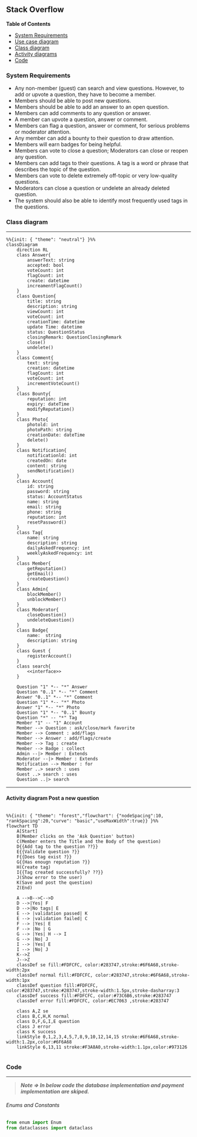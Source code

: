 
## Stack Overflow


**Table of Contents**

- [System Requirements](#system-requirements)
- [Use case diagram](#use-case-diagram)
- [Class diagram](#class-diagram)
- [Activity diagrams](#activity-diagrams)
- [Code](#code)

### System Requirements
- Any non-member (guest) can search and view questions. However, to add or upvote a question, they have to become a member.
- Members should be able to post new questions.
- Members should be able to add an answer to an open question.
- Members can add comments to any question or answer.
- A member can upvote a question, answer or comment.
- Members can flag a question, answer or comment, for serious problems or moderator attention.
- Any member can add a bounty to their question to draw attention.
- Members will earn badges for being helpful.
- Members can vote to close a question; Moderators can close or reopen any question.
- Members can add tags to their questions. A tag is a word or phrase that describes the topic of the question.
- Members can vote to delete extremely off-topic or very low-quality questions.
- Moderators can close a question or undelete an already deleted question.
- The system should also be able to identify most frequently used tags in the questions.

### Class diagram
------------
```mermaid
%%{init: { "theme": "neutral"} }%%
classDiagram
    direction RL
    class Answer{
        answerText: string
        accepted: bool
        voteCount: int
        flagCount: int
        create: datetime
        increamentFlagCount()
    }
    class Question{
        title: string
        description: string
        viewCount: int
        voteCount: int
        creationTime: datetime
        update Time: datetime
        status: QuestionStatus
        closingRemark: QuestionClosingRemark
        close()
        undelete()
    }
    class Comment{
        text: string
        creation: datetime
        flagCount: int
        voteCount: int
        incrementVoteCount()
    }
    class Bounty{
        reputation: int
        expiry: dateTime
        modifyReputation()
    }
    class Photo{
        photold: int
        photoPath: string
        creationDate: dateTime
        delete()
    }
    class Notification{
        notificationld: int
        createdOn: date
        content: string
        sendNotification()
    }
    class Account{
        id: string
        password: string
        status: AccountStatus
        name: string
        email: string
        phone: string
        reputation: int
        resetPassword()
    }
    class Tag{
        name: string
        description: string
        dailyAskedFrequency: int
        weeklyAskedFrequency: int
    }
    class Member{
        getReputation()
        getEmail()
        createQuestion()
    }
    class Admin{
        blockMember()
        unblockMember()
    }
    class Moderator{
        closeQuestion()
        undeleteQuestion()
    }
    class Badge{
        name:  string
        description: string
    }
    class Guest {
        registerAccount()
    }
    class search{
        <<interface>>
    }

    Question "1" *-- "*" Answer
    Question "0..1" *-- "*" Comment
    Answer "0..1" *-- "*" Comment
    Question "1" *-- "*" Photo
    Answer "1" *-- "*" Photo
    Question "1" *-- "0..1" Bounty
    Question "*" -- "*" Tag
    Member "1" -- "1" Account
    Member --> Question : ask/close/mark favorite
    Member --> Comment : add/flags
    Member --> Answer : add/flags/create
    Member --> Tag : create
    Member --> Badge : collect
    Admin --|> Member : Extends
    Moderator --|> Member : Extends
    Notification --> Member : for
    Member ..> search : uses
    Guest ..> search : uses
    Question ..|> search 

```

------------
#### Activity diagram Post a new question

```mermaid

%%{init: { "theme": "forest","flowchart": {"nodeSpacing":10, "rankSpacing":20,"curve": "basic","useMaxWidth":true}} }%%
flowchart TD
    A[Start]
    B(Member clicks on the 'Ask Question' button)
    C(Member enters the Title and the Body of the question) 
    D{{Add tag to the question ??}}
    E{{Validate question ?}}
    F{{Does tag exist ?}} 
    G{{Has enougn reputation ?}}
    H(Create tag)
    I{{Tag created successfully? ??}}
    J(Show error to the user)
    K(Save and post the question)
    Z(End)

    A -->B-->C-->D 
    D -->|Yes| F
    D -->|No tags| E
    E --> |validation passed| K
    E --> |validation failed| C
    F --> |Yes| E
    F --> |No | G
    G --> |Yes| H --> I
    G --> |No| J
    I --> |Yes| E
    I --> |No| J
    K-->Z
    J-->Z    
    classDef se fill:#FDFCFC, color:#283747,stroke:#6F6A68,stroke-width:2px
    classDef normal fill:#FDFCFC, color:#283747,stroke:#6F6A68,stroke-width:1px
    classDef question fill:#FDFCFC, color:#283747,stroke:#283747,stroke-width:1.5px,stroke-dasharray:3
    classDef success fill:#FDFCFC, color:#73C6B6,stroke:#283747
    classDef error fill:#FDFCFC, color:#EC7063 ,stroke:#283747
    
    class A,Z se
    class B,C,H,K normal
    class D,F,G,I,E question
    class J error
    class K success
    linkStyle 0,1,2,3,4,5,7,8,9,10,12,14,15 stroke:#6F6A68,stroke-width:1.2px,color:#6F6A68
    linkStyle 6,13,11 stroke:#F3A8A0,stroke-width:1.1px,color:#973126
    
 ```
 
 ### Code
------------
 
 > ***Note => In below code the database implementation and payment implementation are skiped.***
 
 ###### Enums and Constants
 
 ```python
 from enum import Enum
from dataclasses import dataclass
```
